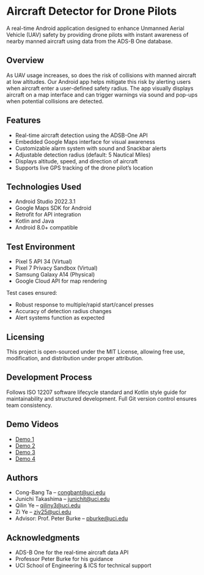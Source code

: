 # Aircraft Detector for Drone Pilots

A real-time Android application designed to enhance Unmanned Aerial Vehicle (UAV) safety by providing drone pilots with instant awareness of nearby manned aircraft using data from the ADS-B One database.

## Overview

As UAV usage increases, so does the risk of collisions with manned aircraft at low altitudes. Our Android app helps mitigate this risk by alerting users when aircraft enter a user-defined safety radius. The app visually displays aircraft on a map interface and can trigger warnings via sound and pop-ups when potential collisions are detected.

## Features

- Real-time aircraft detection using the ADSB-One API
- Embedded Google Maps interface for visual awareness
- Customizable alarm system with sound and Snackbar alerts
- Adjustable detection radius (default: 5 Nautical Miles)
- Displays altitude, speed, and direction of aircraft
- Supports live GPS tracking of the drone pilot’s location

## Technologies Used

- Android Studio 2022.3.1
- Google Maps SDK for Android
- Retrofit for API integration
- Kotlin and Java
- Android 8.0+ compatible

## Test Environment

- Pixel 5 API 34 (Virtual)
- Pixel 7 Privacy Sandbox (Virtual)
- Samsung Galaxy A14 (Physical)
- Google Cloud API for map rendering

Test cases ensured:
- Robust response to multiple/rapid start/cancel presses
- Accuracy of detection radius changes
- Alert systems function as expected

## Licensing

This project is open-sourced under the MIT License, allowing free use, modification, and distribution under proper attribution.

## Development Process

Follows ISO 12207 software lifecycle standard and Kotlin style guide for maintainability and structured development. Full Git version control ensures team consistency.

## Demo Videos

- [Demo 1](https://drive.google.com/file/d/1grgi_IrU_1VDEbz03fMFfG5Xz_I7ZZQv/view?usp=sharing)
- [Demo 2](https://drive.google.com/file/d/1wGLAOEY9vNVVWMLz7PaL-r4cwi7V9wzy/view?usp=drive_link)
- [Demo 3](https://drive.google.com/file/d/1VVrSr55jrm9vaWUAZzswFhmv-vK5zpuI/view?usp=drive_link)
- [Demo 4](https://drive.google.com/file/d/1njRvmxxsknnBypcu8Cwgzd0CWJWhg2cv/view)

## Authors

- Cong-Bang Ta – [congbant@uci.edu](mailto:congbant@uci.edu)  
- Junichi Takashima – [junichit@uci.edu](mailto:junichit@uci.edu)  
- Qilin Ye – [qiliny3@uci.edu](mailto:qiliny3@uci.edu)  
- Zi Ye – [ziy25@uci.edu](mailto:ziy25@uci.edu)  
- Advisor: Prof. Peter Burke – [pburke@uci.edu](mailto:pburke@uci.edu)

## Acknowledgments

- ADS-B One for the real-time aircraft data API
- Professor Peter Burke for his guidance
- UCI School of Engineering & ICS for technical support

